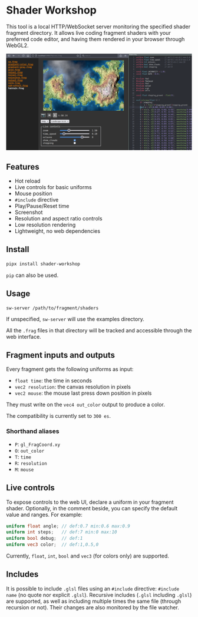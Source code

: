 # Shader Workshop

This tool is a local HTTP/WebSocket server monitoring the specified shader
fragment directory. It allows live coding fragment shaders with your preferred
code editor, and having them rendered in your browser through WebGL2.

![screenshot](.screenshot.png)

## Features

- Hot reload
- Live controls for basic uniforms
- Mouse position
- `#include` directive
- Play/Pause/Reset time
- Screenshot
- Resolution and aspect ratio controls
- Low resolution rendering
- Lightweight, no web dependencies

## Install

```sh
pipx install shader-workshop
```

`pip` can also be used.

## Usage

```
sw-server /path/to/fragment/shaders
```

If unspecified, `sw-server` will use the examples directory.

All the `.frag` files in that directory will be tracked and accessible through
the web interface.

## Fragment inputs and outputs

Every fragment gets the following uniforms as input:

- `float time`: the time in seconds
- `vec2 resolution`: the canvas resolution in pixels
- `vec2 mouse`: the mouse last press down position in pixels

They must write on the `vec4 out_color` output to produce a color.

The compatibility is currently set to `300 es`.

### Shorthand aliases

- `P`: `gl_FragCoord.xy`
- `O`: `out_color`
- `T`: `time`
- `R`: `resolution`
- `M`: `mouse`

## Live controls

To expose controls to the web UI, declare a uniform in your fragment shader.
Optionally, in the comment beside, you can specify the default value and ranges.
For example:

```glsl
uniform float angle; // def:0.7 min:0.6 max:0.9
uniform int steps;   // def:7 min:0 max:10
uniform bool debug;  // def:1
uniform vec3 color;  // def:1,0.5,0
```

Currently, `float`, `int`, `bool` and `vec3` (for colors only) are supported.

## Includes

It is possible to include `.glsl` files using an `#include` directive:
`#include name` (no quote nor explicit `.glsl`). Recursive includes (`.glsl`
including `.glsl`) are supported, as well as including multiple times the same
file (through recursion or not). Their changes are also monitored by the file
watcher.
